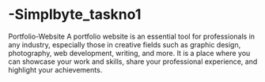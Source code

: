 # -Simplbyte_taskno1
Portfolio-Website
A portfolio website is an essential tool for professionals in any industry, especially those in creative fields such as graphic design, photography, web development, writing, and more. It is a place where you can showcase your work and skills, share your professional experience, and highlight your achievements.
